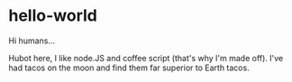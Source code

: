 # hello-world
Hi humans...

Hubot here, I like node.JS and coffee script (that's why I'm made off).
I've had tacos on the moon and find them far superior to Earth tacos.
